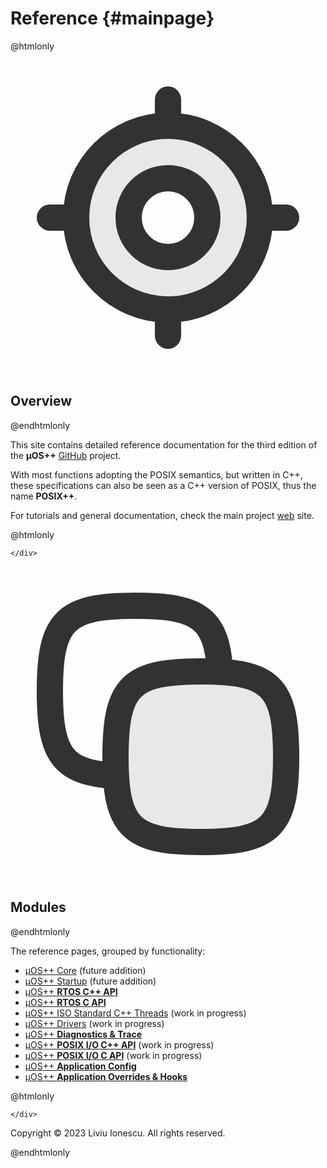 # Reference {#mainpage}

@htmlonly

<div class="cards">

  <div class="card">
    <div class="card_container">
      <svg width="800px" height="800px" viewBox="0 0 24 24" fill="none" xmlns="http://www.w3.org/2000/svg">
        <path opacity="0.1" fill-rule="evenodd" clip-rule="evenodd" d="M12 5C8.13401 5 5 8.13401 5 12C5 15.866 8.13401 19 12 19C15.866 19 19 15.866 19 12C19 8.13401 15.866 5 12 5ZM12 8.75C10.2051 8.75 8.75 10.2051 8.75 12C8.75 13.7949 10.2051 15.25 12 15.25C13.7949 15.25 15.25 13.7949 15.25 12C15.25 10.2051 13.7949 8.75 12 8.75Z" fill="#323232"/>
        <path d="M19 12C19 15.866 15.866 19 12 19C8.13401 19 5 15.866 5 12C5 8.13401 8.13401 5 12 5C15.866 5 19 8.13401 19 12Z" stroke="#323232" stroke-width="2"/>
        <path d="M19 12H21" stroke="#323232" stroke-width="2" stroke-linecap="round" stroke-linejoin="round"/>
        <path d="M3 12H5" stroke="#323232" stroke-width="2" stroke-linecap="round" stroke-linejoin="round"/>
        <path d="M12 19L12 21" stroke="#323232" stroke-width="2" stroke-linecap="round" stroke-linejoin="round"/>
        <path d="M12 3L12 5" stroke="#323232" stroke-width="2" stroke-linecap="round" stroke-linejoin="round"/>
        <path d="M15 12C15 13.6569 13.6569 15 12 15C10.3431 15 9 13.6569 9 12C9 10.3431 10.3431 9 12 9C13.6569 9 15 10.3431 15 12Z" stroke="#323232" stroke-width="2"/>
      </svg>
      <h2>Overview</h2>

@endhtmlonly

This site contains detailed reference documentation for the
third edition of the **µOS++**
[GitHub](https://github.com/micro-os-plus) project.

With most functions adopting the POSIX semantics, but written in C++,
these specifications can also be seen as a C++ version of POSIX, thus
the name **POSIX++**.

For tutorials and general documentation, check the main project
[web](http://micro-os-plus.github.io) site.

@htmlonly

    </div>
  </div>

  <div class="card">
    <div class="card_container">
      <svg width="800px" height="800px" viewBox="0 0 24 24" fill="none" xmlns="http://www.w3.org/2000/svg">
        <path opacity="0.1" d="M8 14.5C8 9.14725 9.14725 8 14.5 8C19.8527 8 21 9.14725 21 14.5C21 19.8527 19.8527 21 14.5 21C9.14725 21 8 19.8527 8 14.5Z" fill="#323232"/>
        <path d="M8 15.9615C3.92665 15.7245 3 14.3107 3 9.5C3 4.14725 4.14725 3 9.5 3C14.3107 3 15.7245 3.92665 15.9615 8" stroke="#323232" stroke-width="2" stroke-linecap="round"/>
        <path d="M8 14.5C8 9.14725 9.14725 8 14.5 8C19.8527 8 21 9.14725 21 14.5C21 19.8527 19.8527 21 14.5 21C9.14725 21 8 19.8527 8 14.5Z" stroke="#323232" stroke-width="2"/>
      </svg>
      <h2>Modules</h2>

@endhtmlonly

The reference pages, grouped by functionality:

* [µOS++ Core](group__cmsis-plus-core.html) (future addition)
* [µOS++ Startup](group__cmsis-plus-startup.html) (future addition)
* [µOS++ **RTOS C++ API**](group__cmsis-plus-rtos.html)
* [µOS++ **RTOS C API**](group__cmsis-plus-rtos-c.html)
* [µOS++ ISO Standard C++ Threads](group__cmsis-plus-iso.html) (work in progress)
* [µOS++ Drivers](group__cmsis-plus-drivers.html) (work in progress)
* [µOS++ **Diagnostics & Trace**](group__cmsis-plus-diag.html)
* [µOS++ **POSIX I/O C++ API**](group__cmsis-plus-posix-io.html) (work in progress)
* [µOS++ **POSIX I/O C API**](group__cmsis-plus-posix-io-c.html) (work in progress)
* [µOS++ **Application Config**](group__cmsis-plus-app-config.html)
* [µOS++ **Application Overrides & Hooks**](group__cmsis-plus-app-hooks.html)

@htmlonly

    </div>
  </div>

</div>

<div class="footer">
  <p>Copyright © 2023 Liviu Ionescu. All rights reserved.</p>
</div>

@endhtmlonly
